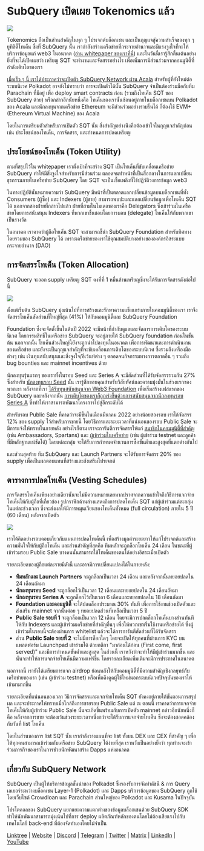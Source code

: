 # SubQuery เปิดเผย Tokenomics แล้ว

![](https://miro.medium.com/max/1400/1*e42FM0TsNgOM3VacoctOzQ.png)

Tokenomics ถือเป็นส่วนสำคัญในทุก ๆ โปรเจกต์บล็อกเชน และเป็นกุญแจสู่ความสำเร็จของทุก ๆ ยูทิลิตี้โทเค็น ซึ่งที่ SubQuery นั้น เรากำลังสร้างเครือข่ายที่กระจายอำนาจและมีแรงจูงใจที่จะให้บริการข้อมูลแก่ web3 ในอนาคต ([อ่าน whitepaper ของเราที่นี่](https://static.subquery.network/whitepaper.pdf)) และในวันนี้เรารู้สึกตื่นเต้นอย่างยิ่งที่จะได้เปิดเผยว่า เหรียญ SQT จะทำงานและจัดสรรอย่างไร เพื่อเพิ่มการมีส่วนร่วมจากคอมมูนิตี้ที่กำลังเติบโตของเรา

[เมื่อเร็ว ๆ นี้ เราได้ประกาศว่าจะเปิดตัว SubQuery Network ผ่าน Acala](https://subquery.medium.com/the-subquery-network-to-launch-on-acala-decentralising-polkadots-leading-data-indexing-service-8203d686128e) สำหรับผู้ที่ยังใหม่ต่อระบบนิเวศ Polkadot อาจยังไม่ทราบว่า การจะเปิดตัวได้นั้น SubQuery จำเป็นต้องร่วมมือกับทีม Parachain ที่มีอยู่ เพื่อ deploy smart contracts ก่อน (รวมถึงโทเค็น SQT ของ SubQuery ด้วย) หรือกล่าวอีกนัยหนึ่งคือ โทเค็นของเรานั้นซ้อนอยู่ภายในบล็อกเชนบน Polkadot ของ Acala และนักลงทุนจากเครือข่าย Ethereum จะมีส่วนร่วมอย่างราบรื่นได้ ก็ต้องใช้ EVM+ (Ethereum Virtual Machine) ของ Acala

โดยในการเตรียมตัวสำหรับการเปิดตัว SQT นั้น สิ่งสำคัญอย่างนึงคือต้องเข้าใจในกุญแจสำคัญก่อน เช่น ประโยชน์ของโทเค็น, การจัดสรร, และกำหนดการปลดเหรียญ

## ประโยชน์ของโทเค็น (Token Utility)

ตามที่สรุปไว้ใน whitepaper เราตั้งเป้าที่จะสร้าง SQT เป็นโทเค็นที่ขับเคลื่อนเครือข่าย SubQuery ทำให้มีสิ่งจูงใจสำหรับการมีส่วนร่วม ตลอดจนทำหน้าที่เป็นสื่อกลางในการแลกเปลี่ยนธุรกรรมภายในเครือข่าย SubQuery โดย SQT จะเป็นเชื้อเพลิงที่ใช้ปฏิวัติวงการข้อมูล web3

ในทางปฏิบัตินั้นหมายความว่า SubQuery มีหน้าที่เป็นตลาดแลกเปลี่ยนข้อมูลบนบล็อกเชนที่ทั้ง Consumers (ผู้ซื้อ) และ Indexers (ผู้ขาย) สามารถพบปะและแลกเปลี่ยนข้อมูลเพื่อโทเค็น SQT ได้ นอกจากสองฝ่ายที่กล่าวไปแล้ว ฝ่ายที่สามในโมเดลของเราคือ Delegators ซึ่งเข้าร่วมในเครือข่ายโดยการสนับสนุน Indexers ที่พวกเขาชื่นชอบโดยการมอบ (delegate) โทเค็นให้กับพวกเขาเป็นรางวัล

ในอนาคต เราคาดว่าผู้ถือโทเค็น SQT จะสามารถชี้นำ SubQuery Foundation สำหรับทิศทางโดยรวมของ SubQuery ได้ เพราะเครือข่ายของเราใช้คุณสมบัติบางอย่างขององค์กรอิสระแบบกระจายอำนาจ (DAO)

## การจัดสรรโทเค็น (Token Allocation)

SubQuery จะออก supply เหรียญ SQT คงที่ที่ 1 หมื่นล้านเหรียญซึ่งจะได้รับการจัดสรรดังต่อไปนี้

![](https://miro.medium.com/max/1400/0*eG2TM3J0NZDaT14m)

ตั้งแต่เริ่มต้น SubQuery มุ่งเน้นไปที่การสร้างและรักษาความแข็งแกร่งภายในคอมมูนิตี้ของเรา เราจึงจัดสรรโทเค็นสัดส่วนที่ใหญ่ที่สุด (41%) ให้กับคอมมูนิตี้และ SubQuery Foundation

Foundation ซึ่งจะจัดตั้งขึ้นในต้นปี 2022 จะมีหน้าที่กำกับดูแลและจัดการการเติบโตของระบบนิเวศ โดยกรรมสิทธิ์ในเครือข่าย SubQuery จะอยู่ภายใต้ SubQuery foundation ก่อนในขั้นต้น นอกจากนั้น โทเค็นส่วนใหญ่นี้ยังจะถูกนำไปลงทุนในอนาคต เพื่อการพัฒนาและการดำเนินงานของเครือข่าย และยังจะเป็นกุญแจสำคัญที่จะขับเคลื่อนการเติบโตของระบบนิเวศ ซึ่งรวมถึงเครื่องมือต่างๆ เช่น เงินทุนสนับสนุนและสิ่งจูงใจ/อีเว้นท์ต่าง ๆ ตลอดจนกิจกรรมทางการตลาดอื่น ๆ รวมถึง bug bounties และ mainnet incentives ด้วย

นักลงทุนรุ่นแรกๆ ของเราทั้งในรอบ Seed และ Series A จะมีสัดส่วนที่ได้รับจัดสรรรวมกัน 27% ซึ่งสำหรับ [นักลงทุนรอบ Seed](https://subquery.medium.com/subquery-raises-1-8m-seed-round-for-future-expansion-3348c1f2a931) นั้น เรารู้สึกขอบคุณสำหรับวิสัยทัศน์และความมุ่งมั่นในช่วงแรกของพวกเขา หลังจากที่เรา [ได้รับทุนสนับสนุนจาก Web3 Foundation](https://subquery.medium.com/subquery-delivers-its-open-source-sdk-following-a-web3-foundation-grant-20da26ae87f) เพื่อเริ่มสร้างเฟสแรกของ SubQuery และหลังจากนั้น [การเติบโตของเราก็ถูกเร่งขึ้นด้วยการสนับสนุนจากนักลงทุนรอบ Series A](https://subquery.medium.com/series-a-1abed6c1c2af) ซึ่งทำให้เราสามารถพัฒนาโครงการไปสู่อีกระดับได้

สำหรับรอบ Public Sale ที่คาดว่าจะมีขึ้นในเดือนมีนาคม 2022 อย่างน้อยสองรอบ เราได้จัดสรร 12% ของ supply ไว้สำหรับการขายนี้ โดยวิธีการและระยะเวลาที่แน่นอนของรอบ Public Sale จะมีการแจ้งให้ทราบในภายหลัง อย่างไรก็ตาม เราจะการันตีการจัดสรรให้แก่ [สมาชิกในคอมมูนิตี้ที่สำคัญ](https://subquery.medium.com/introducing-the-subquery-ambassador-program-aa82613ab804) (เช่น Ambassadors, Spartans) และ [ผู้เข้าร่วมในเครือข่าย](https://subquery.medium.com/subquery-extends-invitation-to-indexing-community-348fb2f589e1) (เช่น ผู้เข้าร่วม testnet และลูกค้าที่มีหลักฐานแน่ชัดได้) โดยแต่ละกลุ่ม จะได้รับการกำหนดจำนวนการซื้อขั้นต่ำและสูงสุดที่แตกต่างกันไป

และส่วนสุดท้าย ทีม SubQuery และ Launch Partners จะได้รับการจัดสรร 20% ของ supply เพื่อเป็นผลตอบแทนที่สร้างและส่งเสริมโปรเจกต์

## ตารางการปลดโทเค็น (Vesting Schedules)

การจัดสรรโทเค็นเพียงอย่างเดียวนั้นจะไม่มีความหมายเลยหากปราศจากความเข้าใจถึงวิธีการแจกจ่ายโทเค็นให้กับผู้ถือที่เกี่ยวข้อง รูปกราฟิกด้านล่างแสดงถึงการปลดโทเค็น SQT แก่ผู้เข้าร่วมแต่ละกลุ่มในแต่ละช่วงเวลา ซึ่งจะส่งผลให้มีการหมุนเวียนของโทเค็นทั้งหมด (full circulation) ภายใน 5 ปี (60 เดือน) หลังจากเปิดตัว

![](https://miro.medium.com/max/1400/0*mfIBkH4SjFZgGuIq)

เราได้คิดอย่างรอบคอบเกี่ยวกับแผนการปลดโทเค็นนี้ เพื่อสร้างมูลค่าระยะยาวให้แก่โปรเจกต์และสร้างความมั่นใจให้กับผู้ถือโทเค็น และส่วนสำคัญที่สุดคือ ทีมหลักจะถูกล็อกโทเค็น 24 เดือน ในขณะที่ผู้เข้าร่วมรอบ Public Sale บางคนนั้นสามารถใช้โทเค็นของตนได้อย่างอิสระเมื่อเปิดตัว

รายละเอียดของผู้ถือแต่ละรายมีดังนี้ และอาจมีการเปลี่ยนแปลงได้ในภายหลัง:

-  **ทีมหลักและ Launch Partners** จะถูกล็อกเป็นเวลา 24 เดือน และหลังจากนั้นทยอยปลดใน 24 เดือนถัดมา
-  **นักลงทุนรอบ Seed** จะถูกล็อกไว้เป็นเวลา 12 เดือนและทยอยปลดใน 24 เดือนถัดมา
-  **นักลงทุนรอบ Series A** จะถูกล็อกไว้เป็นเวลา 6 เดือนและทยอยปลดใน 18 เดือนถัดมา
-  **Foundation และคอมมูนิตี้** จะได้ปลดล็อกประมาณ 30% ทันที เพื่อการใช้งานช่วงเปิดตัวและส่งเสริม mainnet จากนั้นค่อย ๆ ทยอยปลดส่วนที่เหลือเป็นเวลา 5 ปี
-  **Public Sale รอบที่ 1** จะถูกล็อกเป็นเวลา 12 เดือน โดยจะมีการปลดล็อกโทเค็นบางส่วนทันทีให้กับ Indexers และผู้เข้าร่วมเครือข่ายที่สำคัญอื่นๆ เพื่อให้พวกเขาเริ่มใช้งานเครือข่ายได้ ซึ่งผู้เข้าร่วมในรอบนี้จะต้องผ่านการ whitelist แล้วจะได้การการันตีสัดส่วนที่ได้รับจัดสรร
-  ส่วน **Public Sale รอบที่ 2** จะไม่มีการล็อกใดๆ โดยจะเปิดให้ทุกคนที่ผ่านการ KYC บนแพลตฟอร์ม Launchpad เข้าร่วมได้ ด้วยกติกา "มาก่อนได้ก่อน (First come, first served)" และมีการกำหนดขั้นต่ำและสูงสุด ในส่วนนี้ เราหวังว่าจะทำให้มีผู้เข้าร่วมมากขึ้น และนั่นจะทำให้การแจกจ่ายโทเค็นมีความแฟร์ขึ้น โดยรายละเอียดเพิ่มเติมจะมีการประกาศในอนาคต

นอกจากนี้ เรายังได้เตรียมการแจก airdrop ย้อนหลังให้กับคอมมูนิตี้ที่มีความสำคัญเชิงกลยุทธ์กับเครือข่ายของเรา (เช่น ผู้เข้าร่วม testnet) หรือเพื่อดึงดูดผู้ใช้ใหม่นอกระบบนิเวศปัจจุบันของเราให้เข้ามามากขึ้น

รายละเอียดที่แน่นอนของเวลา วิธีการจัดสรรและแจกจ่ายโทเค็น SQT ยังคงอยู่ภายใต้ขั้นตอนการสรุปผล และจะประกาศให้ทราบเมื่อใกล้ถึงการขายรอบ Public Sale แต่ ณ ตอนนี้ เราคาดว่าการแจกจ่ายโทเค็นให้กับผู้เข้าร่วม Public Sale นั้นจะเกิดขึ้นพร้อมกับการเปิดตัว mainnet กล่าวอีกนัยหนึ่งก็คือ หลังจากการขาย จะต้องเว้นช่วงระยะเวลาหนึ่งกว่าจะได้รับการแจกจ่ายโทเค็น ซึ่งจะต้องสอดคล้องกับวันที่ list โทเค็น

โดยในส่วนของการ list SQT นั้น เรากำลังวางแผนที่จะ list ทั้งบน DEX และ CEX ที่สำคัญ ๆ เพื่อให้ทุกคนสามารถเข้าร่วมกับเครือข่าย SubQuery ได้ง่ายที่สุด เราหวังเป็นอย่างยิ่งว่า ทุกท่านจะเข้าร่วมภารกิจของเราในการช่วยนักพัฒนาสร้าง Dapps แห่งอนาคต

## เกี่ยวกับ SubQuery Network

SubQuery เป็นผู้ให้บริการข้อมูลชั้นนำของ Polkadot ซึ่งรองรับการจัดทำดัชนี & การ Query เลเยอร์ระหว่างบล็อคเชน Layer-1 (Polkadot) และ Dapps บริการข้อมูลของ SubQuery ถูกใช้โดยเว็บไซต์ Crowdloan และ Parachain ส่วนใหญ่ของ Polkadot และ Kusama ในปัจจุบัน

โปรโตคอลของ SubQuery แยกแยะความแตกต่างของข้อมูลบล็อกเชนด้วย SubQuery SDK ทำให้นักพัฒนาสามารถมุ่งเน้นไปที่การ deploy ผลิตภัณฑ์หลักของตนโดยไม่ต้องเสียแรงไปกับเทคโนโลยี back-end ที่ต้องจัดทำเองโดยไม่จำเป็น

​​​​[Linktree](https://linktr.ee/subquerynetwork) | [Website](https://subquery.network/) | [Discord](https://discord.com/invite/78zg8aBSMG) | [Telegram](https://t.me/subquerynetwork) | [Twitter](https://twitter.com/subquerynetwork) | [Matrix](https://matrix.to/#/#subquery:matrix.org) | [LinkedIn](https://www.linkedin.com/company/subquery) | [YouTube](https://www.youtube.com/channel/UCi1a6NUUjegcLHDFLr7CqLw)
